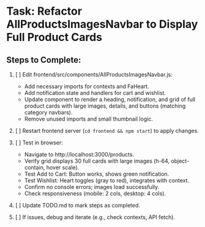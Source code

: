 # Task: Refactor AllProductsImagesNavbar to Display Full Product Cards

## Steps to Complete:

1. [ ] Edit frontend/src/components/AllProductsImagesNavbar.js:
   - Add necessary imports for contexts and FaHeart.
   - Add notification state and handlers for cart and wishlist.
   - Update component to render a heading, notification, and grid of full product cards with large images, details, and buttons (matching category navbars).
   - Remove unused imports and small thumbnail logic.

2. [ ] Restart frontend server (`cd frontend && npm start`) to apply changes.

3. [ ] Test in browser:
   - Navigate to http://localhost:3000/products.
   - Verify grid displays 30 full cards with large images (h-64, object-contain, hover scale).
   - Test Add to Cart: Button works, shows green notification.
   - Test Wishlist: Heart toggles (gray to red), integrates with context.
   - Confirm no console errors; images load successfully.
   - Check responsiveness (mobile: 2 cols, desktop: 4 cols).

4. [ ] Update TODO.md to mark steps as completed.

5. [ ] If issues, debug and iterate (e.g., check contexts, API fetch).

